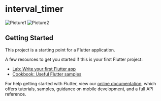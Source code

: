 # interval_timer

![Picture1](https://user-images.githubusercontent.com/48116105/148002041-64c380e9-55ae-414b-ad23-4298795680a8.jpg)
![Picture2](https://user-images.githubusercontent.com/48116105/148002233-c8b386c6-c0e6-4352-9022-cc87e5449323.jpg)



## Getting Started

This project is a starting point for a Flutter application.

A few resources to get you started if this is your first Flutter project:

- [Lab: Write your first Flutter app](https://flutter.dev/docs/get-started/codelab)
- [Cookbook: Useful Flutter samples](https://flutter.dev/docs/cookbook)

For help getting started with Flutter, view our
[online documentation](https://flutter.dev/docs), which offers tutorials,
samples, guidance on mobile development, and a full API reference.
